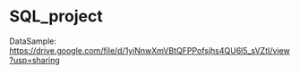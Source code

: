 # SQL_project
DataSample: https://drive.google.com/file/d/1yjNnwXmVBtQFPPofsjhs4QU6l5_sVZtI/view?usp=sharing
